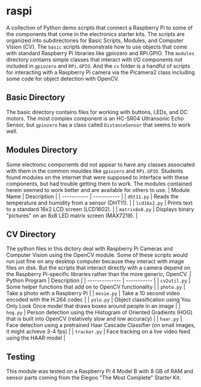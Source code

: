 # raspi
A collection of Python demo scripts that connect a Raspberry Pi to some of the components that come in the electronics starter kits. The scripts are organized into subdirectories for Basic Scripts, Modules, and Computer Vision (CV). The `basic` scripts demonstrate how to use objects that come with standard Raspberry Pi libraries like gpiozero and RPi.GPIO. The `modules` directory contains simple classes that interact with I/O components not included in `gpiozero` and `RPi.GPIO`. And the `cv` folder is a handful of scripts for interacting with a Raspberry Pi camera via the Picamera2 class including some code for object detection with OpenCV.

## Basic Directory
The basic directory contains files for working with buttons, LEDs, and DC motors. The most complex component is an HC-SR04 Ultransonic Echo Sensor, but `gpiozero` has a class called `DistanceSensor` that seems to work well.

## Modules Directory
Some electronic components did not appear to have any classes associated with them in the common mouldes like `gpiozero` and `RPi.GPIO`. Students found modules on the internet that were supposed to interface with these components, but had trouble getting them to work. The modules contained herein seemed to work better and are available for others to use.
| Module Name | Description |
| ----------- | ----------- |
| `dht11.py` | Reads the temperature and humidity from a sensor (DHT11). |
| `lcd16x2.py` | Prints text to a standard 16x2 LCD screen (LCD1602). |
| `matrix8x8.py` | Displays binary "pictures" on an 8x8 LED matrix screen (MAX7219). |

## CV Directory
The python files in this dictory deal with Raspberry Pi Cameras and Computer Vision using the OpenCV module. Some of these scripts would run just fine on any desktop computer because they interact with image files on disk. But the scripts that interact directly with a camera depend on the Raspberry Pi-specific libraries rather than the more generic, OpenCV.
| Python Program | Description |
| -------------- | ----------- |
| `cv2util.py` | Some helper functions that add on to OpenCV functionality |
| `photo.py` | Take a photo with a Raspberry Pi |
| `movie.py` | Take a 10 second video encoded with the H.264 codec |
| `yolo.py` | Object classification using You Only Look Once model that draws boxes around people in an image |
| `hog.py` | Person detection using the Histogram of Oriented Gradients (HOG) that is built into OpenCV (relatively slow and low accuracy) |
| `haar.py` | Face detection using a pretrained Haar Cascade Classifier (on small images, it might achieve 3-4 fps) |
| `tracker.py` | Face tracking on a live video feed using the HAAR model |

## Testing
This module was tested on a Raspberry Pi 4 Model B with 8 GB of RAM and sensor parts coming from the Elegoo "The Most Complete" Starter Kit.
